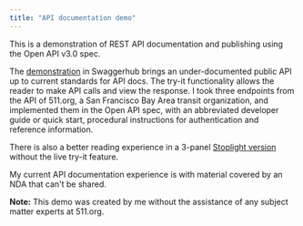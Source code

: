 ```yaml
---
title: "API documentation demo"
---
```


This is a demonstration of REST API documentation and publishing using the Open API v3.0 spec. 

The [demonstration](https://app.swaggerhub.com/apis-docs/bennetthub500/default-title/0.1) in Swaggerhub brings an under-documented public API up to current standards for API docs.  The try-it functionality allows the reader to make API calls and view the response. I took three endpoints from the API of 511.org, a San Francisco Bay Area transit organization, and implemented them in the Open API spec, with an abbreviated developer guide or quick start, procedural instructions for authentication and reference information.  

There is also a better reading experience in a 3-panel [Stoplight version](https://bennett-charles.stoplight.io/docs/511api-demo/branches/main/mfrt8ye1a09uh-using-the-511-org-api) without the live try-it feature.   

My current API documentation experience is with material covered by an NDA that can't be shared. 

**Note:** This demo was created by me without the assistance of any subject matter experts at 511.org. 
